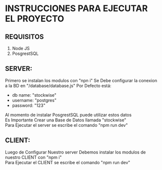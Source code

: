 # INSTRUCCIONES PARA EJECUTAR EL PROYECTO
## REQUISITOS
1. Node JS
2. PosgrestSQL
## SERVER:
Primero se instalan los modulos con "npn i"
Se Debe configurar la conexion a la BD en "/database/database.js" Por Defecto está:  
- db name: "stockwise"
- username: "postgres" 
- password: "123"  

Al momento de instalar PosgrestSQL puede utilizar estos datos  
Es Importante Crear una Base de Datos llamada "stockwise"    
Para Ejecutar el server se escribe el comando "npm run dev" 

## CLIENT:  
Luego de Configurar Nuestro server Debemos instalar los modulos de nuestro CLIENT con "npm i"  
Para Ejecutar el CLIENT se escribe el comando "npm run dev"


